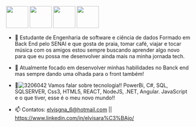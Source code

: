 <div style="display: inline_block">
  <img height="60" windth="60" src="https://cdn.jsdelivr.net/gh/devicons/devicon/icons/csharp/csharp-original.svg">
  <img height="60" windth="60" src="https://cdn.jsdelivr.net/gh/devicons/devicon/icons/microsoftsqlserver/microsoftsqlserver-plain.svg" >
  <img  height="60" windth="60" src="https://cdn.jsdelivr.net/gh/devicons/devicon/icons/html5/html5-original.svg" />
  <img  height="60" windth="60" src="https://cdn.jsdelivr.net/gh/devicons/devicon/icons/css3/css3-original.svg" />
  



- 👋 Estudante de Engenharia de software e ciência de dados Formado em Back End pelo SENAI e que gosta de praia, tomar café, viajar e tocar música com os amigos estou sempre buscando aprender algo novo para que eu possa me desenvolver ainda mais na minha jornada tech.
 
- 👀 Atualmente focado em desenvolver minhas habilidades no Banck end mas sempre dando uma olhada para o front também!

- 🌱![3206042](https://github.com/elvisgna6/elvisgna6/assets/124644986/aeb0ee4c-a632-4d11-83ec-e5f9f867110d)
 Vamos falar sobre tecnologia!! PowerBi, C#, SQL, SQLSERVER, Css3, HTML5, REACT, NodeJS, .NET, Angular. JavaScript e o que tiver, esse é o meu novo mundo!!
  
- 📫 Contatos:
  elvisgna_6@hotmail.com || https://www.linkedin.com/in/elvisara%C3%BAjo/

<!---
elvisgna6/elvisgna6 is a ✨ special ✨ repository because its `README.md` (this file) appears on your GitHub profile.
You can click the Preview link to take a look at your changes.
--->
